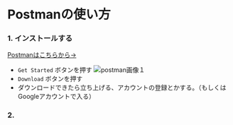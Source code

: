 # Postmanの使い方
### 1. インストールする
[Postmanはこちらから→](https://www.getpostman.com/)
- ` Get Started ` ボタンを押す
![postman画像１](https://github.com/kyosukesa10/git-flow_practice/blob/feature/top/images/postman1.phg.png "postman画像１")
- ` Download ` ボタンを押す
- ダウンロードできたら立ち上げる、アカウントの登録とかする。（もしくはGoogleアカウントで入る）

### 2. 
